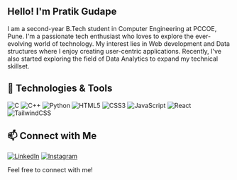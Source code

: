 ## Hello! I'm Pratik Gudape

I am a second-year B.Tech student in Computer Engineering at PCCOE, Pune.
I'm a passionate tech enthusiast who loves to explore the ever-evolving world of technology. My interest lies in Web development and
Data structures where I enjoy creating user-centric applications.
Recently, I've also started exploring the field of Data Analytics to expand my technical skillset.


<!--
**gudapepratik/gudapepratik** is a ✨ _special_ ✨ repository because its `README.md` (this file) appears on your GitHub profile.

Here are some ideas to get you started:

- 🔭 I’m currently working on ...
- 🌱 I’m currently learning ...
- 👯 I’m looking to collaborate on ...
- 🤔 I’m looking for help with ...
- 💬 Ask me about ...
- 📫 How to reach me: ...
- 😄 Pronouns: ...
- ⚡ Fun fact: ...
-->

## 🔧 Technologies & Tools

![C](https://img.shields.io/badge/C-%2300599C.svg?style=flat&logo=c&logoColor=white)
![C++](https://img.shields.io/badge/-C++-00599C?style=flat&logo=c%2B%2B&logoColor=white)
![Python](https://img.shields.io/badge/-Python-3776AB?style=flat&logo=python&logoColor=white)
![HTML5](https://img.shields.io/badge/HTML5-%23E34F26.svg?style=flat&logo=html5&logoColor=white)
![CSS3](https://img.shields.io/badge/CSS3-%231572B6.svg?style=flat&logo=css3&logoColor=white)
![JavaScript](https://img.shields.io/badge/-JavaScript-F7DF1E?style=flat&logo=javascript&logoColor=black)
![React](https://img.shields.io/badge/-React-61DAFB?style=flat&logo=react&logoColor=black)
![TailwindCSS](https://img.shields.io/badge/-TailwindCSS-38B2AC?style=flat&logo=tailwind-css&logoColor=white)


## 📫 Connect with Me

[![LinkedIn](https://img.shields.io/badge/-LinkedIn-0077B5?style=flat&logo=Linkedin&logoColor=white)](https://www.linkedin.com/in/pratik-gudape)
[![Instagram](https://img.shields.io/badge/Instagram-%23E4405F.svg?style=flat&logo=instagram&logoColor=white)](https://www.instagram.com/thebigbangtheory.ig/)

Feel free to connect with me!
